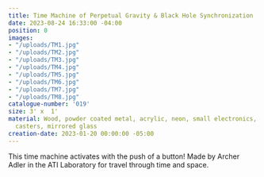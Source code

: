 ```yaml
---
title: Time Machine of Perpetual Gravity & Black Hole Synchronization
date: 2023-08-24 16:33:00 -04:00
position: 0
images:
- "/uploads/TM1.jpg"
- "/uploads/TM2.jpg"
- "/uploads/TM3.jpg"
- "/uploads/TM4.jpg"
- "/uploads/TM5.jpg"
- "/uploads/TM6.jpg"
- "/uploads/TM7.jpg"
- "/uploads/TM8.jpg"
catalogue-number: '019'
size: 3' x  1'
material: Wood, powder coated metal, acrylic, neon, small electronics, rubber tube,
  casters, mirrored glass
creation-date: 2023-01-20 00:00:00 -05:00
---
```


This time machine activates with the push of a button!
Made by Archer Adler in the ATI Laboratory for travel through time and space. 